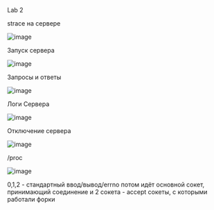 Lab 2

strace на сервере

![image](https://github.com/user-attachments/assets/e9f8b9d6-4938-483b-9c82-f94204071e68)


Запуск сервера

![image](https://github.com/user-attachments/assets/894dd855-d058-4ac3-b184-16ae45a88097)


Запросы и ответы

![image](https://github.com/user-attachments/assets/5c5252d6-0519-48a0-96ee-9ac0fb856928)


Логи Сервера 

![image](https://github.com/user-attachments/assets/e97d79fa-462c-45d9-8f5a-1179d595ff5c)


Отключение сервера

![image](https://github.com/user-attachments/assets/a7981fd7-a3ae-4112-be3a-6d91b85f99ee)


/proc

![image](https://github.com/user-attachments/assets/674f3bb8-5863-4399-8cee-717a0af10657)

0,1,2 - стандартный ввод/вывод/errno
потом идёт основной сокет, принимающий соединение и 2 сокета - accept сокеты, с которыми работали форки
